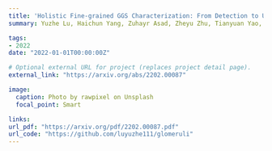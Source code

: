 ```yaml
---
title: 'Holistic Fine-grained GGS Characterization: From Detection to Unbalanced Classification'
summary: Yuzhe Lu, Haichun Yang, Zuhayr Asad, Zheyu Zhu, Tianyuan Yao, Jiachen Xu, Agnes B. Fogo, **Yuankai Huo** <br> ***Journal of Medical Imaging*** **(2022)** 

tags:
- 2022
date: "2022-01-01T00:00:00Z"

# Optional external URL for project (replaces project detail page).
external_link: "https://arxiv.org/abs/2202.00087"

image:
  caption: Photo by rawpixel on Unsplash
  focal_point: Smart

links:
url_pdf: "https://arxiv.org/pdf/2202.00087.pdf"
url_code: "https://github.com/luyuzhe111/glomeruli"
---
```

